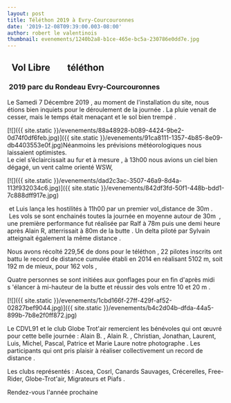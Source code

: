 ```yaml
---
layout: post
title: Téléthon 2019 à Evry-Courcouronnes
date: '2019-12-08T09:39:00.003-08:00'
author: robert le valentinois
thumbnail: evenements/1240b2a8-b1ce-465e-bc5a-230786e0dd7e.jpg
---
```

  

## &nbsp; Vol Libre &nbsp; &nbsp; &nbsp;&nbsp; téléthon

### &nbsp;2019 parc du Rondeau Evry-Courcouronnes

  

 Le Samedi 7 Décembre 2019 , au moment de l'installation du site, nous étions bien inquiets pour le déroulement de la journée . La pluie venait de cesser, mais le temps était menaçant et le sol bien trempé .

  

[![]({{ site.static }}/evenements/88a48928-b089-4424-9be2-0d74f0df6feb.jpg)]({{ site.static }}/evenements/91ca8111-1357-4b85-8e09-db4403553e0f.jpg)Néanmoins les prévisions météorologiques nous laissaient optimistes.  
 Le ciel s’éclaircissait au fur et à mesure , à 13h00 nous avions un ciel bien dégagé, un vent calme orienté WSW,  
  
  

[![]({{ site.static }}/evenements/dad2c3ac-3507-46a9-8d4a-113f932034c6.jpg)]({{ site.static }}/evenements/842df3fd-50f1-448b-bdd1-7c888dff917e.jpg)
  

 &nbsp;et Luis lança les hostilités à 11h00 par un premier vol\_distance de 30m .  
 &nbsp;Les vols se sont enchainés toutes la journée en moyenne autour de 30m&nbsp; , une première performance fut réalisée par Ralf à 78m puis une demi heure après Alain R, atterrissait à 80m de la butte . Un delta piloté par Sylvain atteignait également la même distance .

 Nous avons récolté 229,5€ de dons pour le téléthon , 22 pilotes inscrits ont battu le record de distance cumulée établi en 2014 en réalisant 5102 m, soit 192 m de mieux, pour 162 vols ,

 Quatre personnes se sont initiées aux gonflages pour en fin d'après midi s&nbsp;'élancer à mi-hauteur de la butte et réussir des vols entre 10 et 20 m .
  

  
[![]({{ site.static }}/evenements/1cbd166f-27ff-429f-af52-02827bef9044.jpg)]({{ site.static }}/evenements/b4c2d04b-dfda-44a5-899b-7b8e2f0ff872.jpg)
  

 Le CDVL91 et le club Globe Trot'air remercient les bénévoles qui ont œuvré pour cette belle journée&nbsp;: Alain B. , Alain R. , Christian, Jonathan, Laurent, Luis, Michel, Pascal, Patrice et Marie Laure notre photographe . Les participants qui ont pris plaisir à réaliser collectivement un record de distance .

 Les clubs représentés&nbsp;: Ascea, Cosrl, Canards Sauvages, Crécerelles, Free-Rider, Globe-Trot'air, Migrateurs et Piafs .

  

 Rendez-vous l'année prochaine
  

  

  

